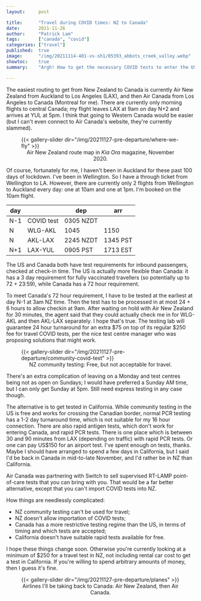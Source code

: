 ```yaml
---
layout:     post

title:      "Travel during COVID times: NZ to Canada"
date:       2021-11-26
author:     "Patrick Lam"
tags:       ["canada", "covid"]
categories: ["travel"]
published:  true
image:      "/img/20211114-401-vs-sh1/05393_abbots_creek_valley.webp"
showtoc:    true
summary:    "Argh! How to get the necessary COVID tests to enter the US and Canada."

---
```


<style>
.post-heading h1  { color: white; text-shadow: 2px 2px 2px grey; }
.meta { color: white; }
</style>

The easiest routing to get from New Zealand to Canada is currently Air
New Zealand from Auckland to Los Angeles (LAX), and then Air Canada
from Los Angeles to Canada (Montreal for me). There are currently only
morning flights to central Canada; my flight leaves LAX at 9am on day
N+2 and arrives at YUL at 5pm. I think that going to Western Canada
would be easier (but I can't even connect to Air Canada's website, they're
currently slammed).

<figure>
{{< gallery-slider dir="/img/20211127-pre-departure/where-we-fly" >}}
<figcaption style="text-align:center">Air New Zealand route map in <i>Kia Ora</i> magazine, November 2020.</figcaption>
</figure>

Of course, fortunately for me, I haven't been in Auckland for these
past 100 days of lockdown. I've been in Wellington.  So I have a
through ticket from Wellington to LA. However, there are currently
only 2 flights from Wellington to Auckland every day: one at 10am and
one at 1pm. I'm booked on the 10am flight.

| day |  | dep | arr |
|---|---|---|---|
| N-1 | COVID test | 0305 NZDT | |
| N | WLG-AKL | 1045 | 1150 |
| N | AKL-LAX | 2245 NZDT | 1345 PST |
| N+1 | LAX-YUL | 0905 PST | 1713 EST |

The US and Canada both have test requirements for inbound passengers,
checked at check-in time.  The US is actually more flexible than
Canada: it has a 3 day requirement for fully vaccinated travellers
(so potentially up to 72 + 23:59),
while Canada has a 72 hour requirement.

To meet Canada's 72 hour requirement, I have to be tested at the
earliest at day N-1 at 3am NZ time. Then the test has to be
processed in at most 24 + 6 hours to allow checkin at 9am. After
waiting on hold with Air New Zealand for 30 minutes, the agent said
that they could actually check me in for WLG-AKL and then AKL-LAX
separately. I hope that's true.  The testing lab will guarantee 24
hour turnaround for an extra $75 on top of its regular $250 fee for
travel COVID tests, per the nice test centre manager who was
proposing solutions that might work.

<figure>
{{< gallery-slider dir="/img/20211127-pre-departure/community-covid-test" >}}
<figcaption style="text-align:center">NZ community testing: Free, but not acceptable for travel.</figcaption>
</figure>


There's an extra complication of leaving on a Monday and test centres
being not as open on Sundays; I would have preferred a Sunday AM time, but
I can only get Sunday at 5pm. Still need express testing in any case though.

The alternative is to get tested in California. While community
testing in the US is free and works for crossing the Canadian border,
normal PCR testing has a 1-2 day turnaround time, which is not
suitable for my 16 hour connection. There are also rapid antigen
tests, which don't work for entering Canada, and rapid PCR tests.
There is one place which is between 30 and 90 minutes from LAX
(depending on traffic) with rapid PCR tests. Or one can pay US$150 for
an airport test. I've spent enough on tests, thanks. Maybe I should have
arranged to spend a few days in California, but I said I'd be back 
in Canada in mid-to-late November, and I'd rather be in NZ than California.

Air Canada was partnering with Switch to sell supervised RT-LAMP
point-of-care tests that you can bring with you.  That would be a far
better alternative, except that you can't import COVID tests into NZ.

How things are needlessly complicated:
* NZ community testing can't be used for travel;
* NZ doesn't allow importation of COVID tests;
* Canada has a more restrictive testing regime than the US, in terms of timing and which tests are accepted;
* California doesn't have suitable rapid tests available for free.

I hope these things change soon. Otherwise you're currently looking at a minimum of $250 for a travel test in NZ,
not including rental car cost to get a test in California. If you're willing to spend arbitrary amounts of money, then I guess it's fine.

<figure>
{{< gallery-slider dir="/img/20211127-pre-departure/planes" >}}
<figcaption style="text-align:center">Airlines I'll be taking back to Canada: Air New Zealand, then Air Canada.</figcaption>
</figure>
